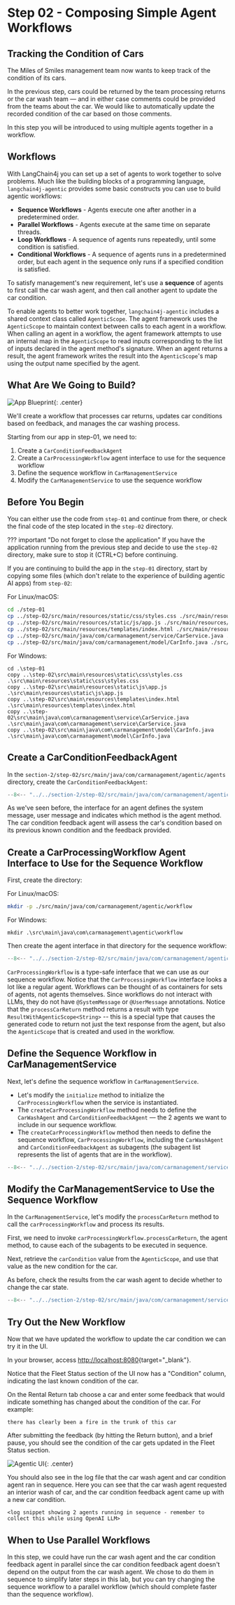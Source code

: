 # Step 02 - Composing Simple Agent Workflows

## Tracking the Condition of Cars

The Miles of Smiles management team now wants to keep track of the condition of its cars.

In the previous step, cars could be returned by the team processing returns or the car wash team — and in either case comments could be provided from the teams about the car. We would like to automatically update the recorded condition of the car based on those comments.

In this step you will be introduced to using multiple agents together in a workflow.

## Workflows

With LangChain4j you can set up a set of agents to work together to solve problems. Much like the building blocks of a programming language, `langchain4j-agentic` provides some basic constructs you can use to build agentic workflows:

- **Sequence Workflows** - Agents execute one after another in a predetermined order.
- **Parallel Workflows** - Agents execute at the same time on separate threads.
- **Loop Workflows** - A sequence of agents runs repeatedly, until some condition is satisfied.
- **Conditional Workflows** - A sequence of agents runs in a predetermined order, but each agent in the sequence only runs if a specified condition is satisfied.

To satisfy management's new requirement, let's use a **sequence** of agents to first call the car wash agent, and then call another agent to update the car condition.

To enable agents to better work together, `langchain4j-agentic` includes a shared context class called `AgenticScope`. The agent framework uses the `AgenticScope` to maintain context between calls to each agent in a workflow. When calling an agent in a workflow, the agent framework attempts to use an internal map in the `AgenticScope` to read inputs corresponding to the list of inputs declared in the agent method's signature. When an agent returns a result, the agent framework writes the result into the `AgenticScope`'s map using the output name specified by the agent.

## What Are We Going to Build?

![App Blueprint](../images/agentic-app-2.png){: .center}

We'll create a workflow that processes car returns, updates car conditions based on feedback, and manages the car washing process.

Starting from our app in step-01, we need to:

1. Create a `CarConditionFeedbackAgent`
2. Create a `CarProcessingWorkflow` agent interface to use for the sequence workflow
3. Define the sequence workflow in `CarManagementService`
4. Modify the `CarManagementService` to use the sequence workflow

## Before You Begin

You can either use the code from `step-01` and continue from there, or check the final code of the step located in the `step-02` directory.
    
??? important "Do not forget to close the application"
    If you have the application running from the previous step and decide to use the `step-02` directory, make sure to stop it (CTRL+C) before continuing.

If you are continuing to build the app in the `step-01` directory, start by copying some files (which don't relate to the experience of building agentic AI apps) from `step-02`:

For Linux/macOS:
```bash
cd ./step-01
cp ../step-02/src/main/resources/static/css/styles.css ./src/main/resources/static/css/styles.css
cp ../step-02/src/main/resources/static/js/app.js ./src/main/resources/static/js/app.js
cp ../step-02/src/main/resources/templates/index.html ./src/main/resources/templates/index.html
cp ../step-02/src/main/java/com/carmanagement/service/CarService.java ./src/main/java/com/carmanagement/service/CarService.java
cp ../step-02/src/main/java/com/carmanagement/model/CarInfo.java ./src/main/java/com/carmanagement/model/CarInfo.java
```

For Windows:
```batch
cd .\step-01
copy ..\step-02\src\main\resources\static\css\styles.css .\src\main\resources\static\css\styles.css
copy ..\step-02\src\main\resources\static\js\app.js .\src\main\resources\static\js\app.js
copy ..\step-02\src\main\resources\templates\index.html .\src\main\resources\templates\index.html
copy ..\step-02\src\main\java\com\carmanagement\service\CarService.java .\src\main\java\com\carmanagement\service\CarService.java
copy ..\step-02\src\main\java\com\carmanagement\model\CarInfo.java .\src\main\java\com\carmanagement\model\CarInfo.java
```

## Create a CarConditionFeedbackAgent

In the `section-2/step-02/src/main/java/com/carmanagement/agentic/agents` directory, create the `CarConditionFeedbackAgent`:

```java title="CarConditionFeedbackAgent.java"
--8<-- "../../section-2/step-02/src/main/java/com/carmanagement/agentic/agents/CarConditionFeedbackAgent.java"
```

As we've seen before, the interface for an agent defines the system message, user message and indicates which method is the agent method. The car condition feedback agent will assess the car's condition based on its previous known condition and the feedback provided.

## Create a CarProcessingWorkflow Agent Interface to Use for the Sequence Workflow

First, create the directory:

For Linux/macOS:
```bash
mkdir -p ./src/main/java/com/carmanagement/agentic/workflow
```

For Windows:
```batch
mkdir .\src\main\java\com\carmanagement\agentic\workflow
```

Then create the agent interface in that directory for the sequence workflow:

```java hl_lines="16" title="CarProcessingWorkflow.java"
--8<-- "../../section-2/step-02/src/main/java/com/carmanagement/agentic/workflow/CarProcessingWorkflow.java"
```

`CarProcessingWorkflow` is a type-safe interface that we can use as our sequence workflow. Notice that the `CarProcessingWorkflow` interface looks a lot like a regular agent. Workflows can be thought of as containers for sets of agents, not agents themselves. Since workflows do not interact with LLMs, they do not have `@SystemMessage` or `@UserMessage` annotations. Notice that the `processCarReturn` method returns a result with type `ResultWithAgenticScope<String>` -- this is a special type that causes the generated code to return not just the text response from the agent, but also the `AgenticScope` that is created and used in the workflow.

## Define the Sequence Workflow in CarManagementService

Next, let's define the sequence workflow in `CarManagementService`.

- Let's modify the `initialize` method to initialize the `CarProcessingWorkflow` when the service is instantiated.
- The `createCarProcessingWorkflow` method needs to define the `CarWashAgent` and `CarConditionFeedbackAgent` — the 2 agents we want to include in our sequence workflow.
- The `createCarProcessingWorkflow` method then needs to define the sequence workflow, `CarProcessingWorkflow`, including the `CarWashAgent` and `CarConditionFeedbackAgent` as subagents (the subagent list represents the list of agents that are in the workflow).

```java hl_lines="43-45 48-59 61-67" title="CarManagementService.java"
--8<-- "../../section-2/step-02/src/main/java/com/carmanagement/service/CarManagementService.java:part1"
```

## Modify the CarManagementService to Use the Sequence Workflow

In the `CarManagementService`, let's modify the `processCarReturn` method to call the `carProcessingWorkflow` and process its results. 

First, we need to invoke `carProcessingWorkflow.processCarReturn`, the agent method, to cause each of the subagents to be executed in sequence. 

Next, retrieve the `carCondition` value from the `AgenticScope`, and use that value as the new condition for the car.

As before, check the results from the car wash agent to decide whether to change the car state.

```java hl_lines="15-22 24-31 33-36"  title="CarManagementService.java"
--8<-- "../../section-2/step-02/src/main/java/com/carmanagement/service/CarManagementService.java:part2"
```

## Try Out the New Workflow

Now that we have updated the workflow to update the car condition we can try it in the UI. 

In your browser, access [http://localhost:8080](http://localhost:8080){target="_blank"}.

Notice that the Fleet Status section of the UI now has a "Condition" column, indicating the last known condition of the car.

On the Rental Return tab choose a car and enter some feedback that would indicate something has changed about the condition of the car. For example:

```
there has clearly been a fire in the trunk of this car
```

After submitting the feedback (by hitting the Return button), and a brief pause, you should see the condition of the car gets updated in the Fleet Status section.

![Agentic UI](../images/agentic-UI-2.png){: .center}

You should also see in the log file that the car wash agent and car condition agent ran in sequence. Here you can see that the car wash agent requested an interior wash of car, and the car condition feedback agent came up with a new car condition.

```
<log snippet showing 2 agents running in sequence - remember to collect this while using OpenAI LLM>
```

## When to Use Parallel Workflows

In this step, we could have run the car wash agent and the car condition feedback agent in parallel since the car condition feedback agent doesn't depend on the output from the car wash agent. We chose to do them in sequence to simplify later steps in this lab, but you can try changing the sequence workflow to a parallel workflow (which should complete faster than the sequence workflow).
